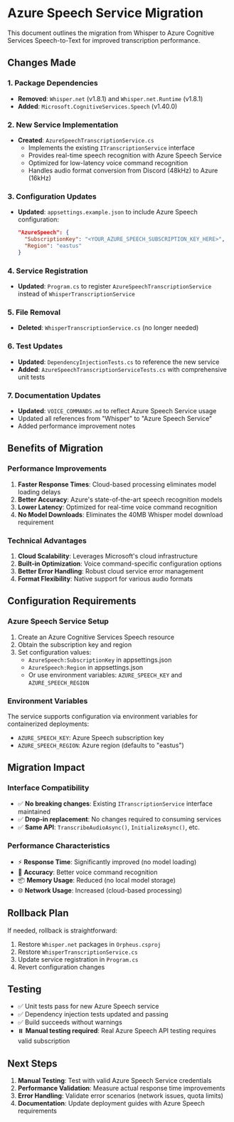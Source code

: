 # Azure Speech Service Migration

This document outlines the migration from Whisper to Azure Cognitive Services Speech-to-Text for improved transcription performance.

## Changes Made

### 1. Package Dependencies
- **Removed**: `Whisper.net` (v1.8.1) and `Whisper.net.Runtime` (v1.8.1)
- **Added**: `Microsoft.CognitiveServices.Speech` (v1.40.0)

### 2. New Service Implementation
- **Created**: `AzureSpeechTranscriptionService.cs`
  - Implements the existing `ITranscriptionService` interface
  - Provides real-time speech recognition with Azure Speech Service
  - Optimized for low-latency voice command recognition
  - Handles audio format conversion from Discord (48kHz) to Azure (16kHz)

### 3. Configuration Updates
- **Updated**: `appsettings.example.json` to include Azure Speech configuration:
  ```json
  "AzureSpeech": {
    "SubscriptionKey": "<YOUR_AZURE_SPEECH_SUBSCRIPTION_KEY_HERE>",
    "Region": "eastus"
  }
  ```

### 4. Service Registration
- **Updated**: `Program.cs` to register `AzureSpeechTranscriptionService` instead of `WhisperTranscriptionService`

### 5. File Removal
- **Deleted**: `WhisperTranscriptionService.cs` (no longer needed)

### 6. Test Updates
- **Updated**: `DependencyInjectionTests.cs` to reference the new service
- **Added**: `AzureSpeechTranscriptionServiceTests.cs` with comprehensive unit tests

### 7. Documentation Updates
- **Updated**: `VOICE_COMMANDS.md` to reflect Azure Speech Service usage
- Updated all references from "Whisper" to "Azure Speech Service"
- Added performance improvement notes

## Benefits of Migration

### Performance Improvements
1. **Faster Response Times**: Cloud-based processing eliminates model loading delays
2. **Better Accuracy**: Azure's state-of-the-art speech recognition models
3. **Lower Latency**: Optimized for real-time voice command recognition
4. **No Model Downloads**: Eliminates the 40MB Whisper model download requirement

### Technical Advantages
1. **Cloud Scalability**: Leverages Microsoft's cloud infrastructure
2. **Built-in Optimization**: Voice command-specific configuration options
3. **Better Error Handling**: Robust cloud service error management
4. **Format Flexibility**: Native support for various audio formats

## Configuration Requirements

### Azure Speech Service Setup
1. Create an Azure Cognitive Services Speech resource
2. Obtain the subscription key and region
3. Set configuration values:
   - `AzureSpeech:SubscriptionKey` in appsettings.json
   - `AzureSpeech:Region` in appsettings.json
   - Or use environment variables: `AZURE_SPEECH_KEY` and `AZURE_SPEECH_REGION`

### Environment Variables
The service supports configuration via environment variables for containerized deployments:
- `AZURE_SPEECH_KEY`: Azure Speech subscription key
- `AZURE_SPEECH_REGION`: Azure region (defaults to "eastus")

## Migration Impact

### Interface Compatibility
- ✅ **No breaking changes**: Existing `ITranscriptionService` interface maintained
- ✅ **Drop-in replacement**: No changes required to consuming services
- ✅ **Same API**: `TranscribeAudioAsync()`, `InitializeAsync()`, etc.

### Performance Characteristics
- ⚡ **Response Time**: Significantly improved (no model loading)
- 🎯 **Accuracy**: Better voice command recognition
- 📦 **Memory Usage**: Reduced (no local model storage)
- 🌐 **Network Usage**: Increased (cloud-based processing)

## Rollback Plan
If needed, rollback is straightforward:
1. Restore `Whisper.net` packages in `Orpheus.csproj`
2. Restore `WhisperTranscriptionService.cs`
3. Update service registration in `Program.cs`
4. Revert configuration changes

## Testing
- ✅ Unit tests pass for new Azure Speech service
- ✅ Dependency injection tests updated and passing
- ✅ Build succeeds without warnings
- ⏸️ **Manual testing required**: Real Azure Speech API testing requires valid subscription

## Next Steps
1. **Manual Testing**: Test with valid Azure Speech Service credentials
2. **Performance Validation**: Measure actual response time improvements
3. **Error Handling**: Validate error scenarios (network issues, quota limits)
4. **Documentation**: Update deployment guides with Azure Speech requirements
